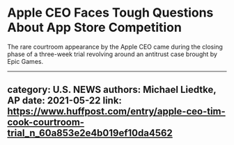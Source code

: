 # Apple CEO Faces Tough Questions About App Store Competition

The rare courtroom appearance by the Apple CEO came during the closing phase of a three-week trial revolving around an antitrust case brought by Epic Games.

---
category: U.S. NEWS
authors: Michael Liedtke, AP
date: 2021-05-22
link: https://www.huffpost.com/entry/apple-ceo-tim-cook-courtroom-trial_n_60a853e2e4b019ef10da4562
---
